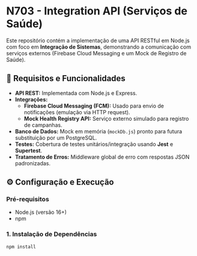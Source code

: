 # N703 - Integration API (Serviços de Saúde)

Este repositório contém a implementação de uma API RESTful em Node.js com foco em **Integração de Sistemas**, demonstrando a comunicação com serviços externos (Firebase Cloud Messaging e um Mock de Registro de Saúde).

## 🚀 Requisitos e Funcionalidades

- **API REST:** Implementada com Node.js e Express.
- **Integrações:**
  - **Firebase Cloud Messaging (FCM):** Usado para envio de notificações (emulação via HTTP request).
  - **Mock Health Registry API:** Serviço externo simulado para registro de campanhas.
- **Banco de Dados:** Mock em memória (`mockDb.js`) pronto para futura substituição por um PostgreSQL.
- **Testes:** Cobertura de testes unitários/integração usando **Jest** e **Supertest**.
- **Tratamento de Erros:** Middleware global de erro com respostas JSON padronizadas.

## ⚙️ Configuração e Execução

### Pré-requisitos

- Node.js (versão 16+)
- npm

### 1. Instalação de Dependências

```bash
npm install
```
